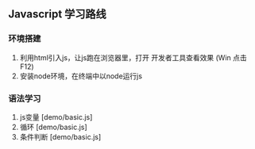 ## Javascript 学习路线 
### 环境搭建
1. 利用html引入js，让js跑在浏览器里，打开 开发者工具查看效果 (Win 点击F12)
2. 安装node环境，在终端中以node运行js

### 语法学习
1. js变量 [demo/basic.js]
2. 循环 [demo/basic.js]
3. 条件判断 [demo/basic.js]